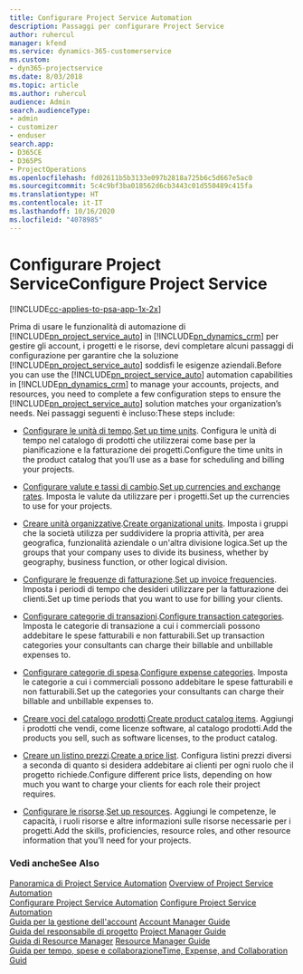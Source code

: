 ```yaml
---
title: Configurare Project Service Automation
description: Passaggi per configurare Project Service
author: ruhercul
manager: kfend
ms.service: dynamics-365-customerservice
ms.custom:
- dyn365-projectservice
ms.date: 8/03/2018
ms.topic: article
ms.author: ruhercul
audience: Admin
search.audienceType:
- admin
- customizer
- enduser
search.app:
- D365CE
- D365PS
- ProjectOperations
ms.openlocfilehash: fd02611b5b3133e097b2818a725b6c5d667e5ac0
ms.sourcegitcommit: 5c4c9bf3ba018562d6cb3443c01d550489c415fa
ms.translationtype: HT
ms.contentlocale: it-IT
ms.lasthandoff: 10/16/2020
ms.locfileid: "4078985"
---
```

# <a name="configure-project-service"></a><span data-ttu-id="8d86e-103">Configurare Project Service</span><span class="sxs-lookup"><span data-stu-id="8d86e-103">Configure Project Service</span></span>

[!INCLUDE[cc-applies-to-psa-app-1x-2x](../includes/cc-applies-to-psa-app-1x-2x.md)]

<span data-ttu-id="8d86e-104">Prima di usare le funzionalità di automazione di [!INCLUDE[pn_project_service_auto](../includes/pn-project-service-auto.md)] in [!INCLUDE[pn_dynamics_crm](../includes/pn-dynamics-crm.md)] per gestire gli account, i progetti e le risorse, devi completare alcuni passaggi di configurazione per garantire che la soluzione [!INCLUDE[pn_project_service_auto](../includes/pn-project-service-auto.md)] soddisfi le esigenze aziendali.</span><span class="sxs-lookup"><span data-stu-id="8d86e-104">Before you can use the [!INCLUDE[pn_project_service_auto](../includes/pn-project-service-auto.md)] automation capabilities in [!INCLUDE[pn_dynamics_crm](../includes/pn-dynamics-crm.md)] to manage your accounts, projects, and resources, you need to complete a few configuration steps to ensure the [!INCLUDE[pn_project_service_auto](../includes/pn-project-service-auto.md)] solution matches your organization’s needs.</span></span> <span data-ttu-id="8d86e-105">Nei passaggi seguenti è incluso:</span><span class="sxs-lookup"><span data-stu-id="8d86e-105">These steps include:</span></span>  
  
-   <span data-ttu-id="8d86e-106">[Configurare le unità di tempo](../psa/set-up-time-units.md).</span><span class="sxs-lookup"><span data-stu-id="8d86e-106">[Set up time units](../psa/set-up-time-units.md).</span></span> <span data-ttu-id="8d86e-107">Configura le unità di tempo nel catalogo di prodotti che utilizzerai come base per la pianificazione e la fatturazione dei progetti.</span><span class="sxs-lookup"><span data-stu-id="8d86e-107">Configure the time units in the product catalog that you’ll use as a base for scheduling and billing your projects.</span></span>  
  
-   <span data-ttu-id="8d86e-108">[Configurare valute e tassi di cambio](../psa/set-up-currencies-exchange-rates.md).</span><span class="sxs-lookup"><span data-stu-id="8d86e-108">[Set up currencies and exchange rates](../psa/set-up-currencies-exchange-rates.md).</span></span> <span data-ttu-id="8d86e-109">Imposta le valute da utilizzare per i progetti.</span><span class="sxs-lookup"><span data-stu-id="8d86e-109">Set up the currencies to use for your projects.</span></span>  
  
-   <span data-ttu-id="8d86e-110">[Creare unità organizzative](../psa/create-organizational-units.md).</span><span class="sxs-lookup"><span data-stu-id="8d86e-110">[Create organizational units](../psa/create-organizational-units.md).</span></span> <span data-ttu-id="8d86e-111">Imposta i gruppi che la società utilizza per suddividere la propria attività, per area geografica, funzionalità aziendale o un'altra divisione logica.</span><span class="sxs-lookup"><span data-stu-id="8d86e-111">Set up the groups that your company uses to divide its business, whether by geography, business function, or other logical division.</span></span>  
  
-   <span data-ttu-id="8d86e-112">[Configurare le frequenze di fatturazione](../psa/set-up-invoice-frequencies.md).</span><span class="sxs-lookup"><span data-stu-id="8d86e-112">[Set up invoice frequencies](../psa/set-up-invoice-frequencies.md).</span></span> <span data-ttu-id="8d86e-113">Imposta i periodi di tempo che desideri utilizzare per la fatturazione dei clienti.</span><span class="sxs-lookup"><span data-stu-id="8d86e-113">Set up time periods that you want to use for billing your clients.</span></span>  
  
-   <span data-ttu-id="8d86e-114">[Configurare categorie di transazioni](../psa/configure-transaction-categories.md).</span><span class="sxs-lookup"><span data-stu-id="8d86e-114">[Configure transaction categories](../psa/configure-transaction-categories.md).</span></span> <span data-ttu-id="8d86e-115">Imposta le categorie di transazione a cui i commerciali possono addebitare le spese fatturabili e non fatturabili.</span><span class="sxs-lookup"><span data-stu-id="8d86e-115">Set up transaction categories your consultants can charge their billable and unbillable expenses to.</span></span>  
  
-   <span data-ttu-id="8d86e-116">[Configurare categorie di spesa](../psa/configure-expense-categories.md).</span><span class="sxs-lookup"><span data-stu-id="8d86e-116">[Configure expense categories](../psa/configure-expense-categories.md).</span></span> <span data-ttu-id="8d86e-117">Imposta le categorie a cui i commerciali possono addebitare le spese fatturabili e non fatturabili.</span><span class="sxs-lookup"><span data-stu-id="8d86e-117">Set up the categories your consultants can charge their billable and unbillable expenses to.</span></span>  
  
-   <span data-ttu-id="8d86e-118">[Creare voci del catalogo prodotti](../psa/create-product-catalog-items.md).</span><span class="sxs-lookup"><span data-stu-id="8d86e-118">[Create product catalog items](../psa/create-product-catalog-items.md).</span></span> <span data-ttu-id="8d86e-119">Aggiungi i prodotti che vendi, come licenze software, al catalogo prodotti.</span><span class="sxs-lookup"><span data-stu-id="8d86e-119">Add the products you sell, such as software licenses, to the product catalog.</span></span>  
  
-   <span data-ttu-id="8d86e-120">[Creare un listino prezzi](../psa/create-price-list.md).</span><span class="sxs-lookup"><span data-stu-id="8d86e-120">[Create a price list](../psa/create-price-list.md).</span></span> <span data-ttu-id="8d86e-121">Configura listini prezzi diversi a seconda di quanto si desidera addebitare ai clienti per ogni ruolo che il progetto richiede.</span><span class="sxs-lookup"><span data-stu-id="8d86e-121">Configure different price lists, depending on how much you want to charge your clients for each role their project requires.</span></span>  
  
-   <span data-ttu-id="8d86e-122">[Configurare le risorse](../psa/set-up-resources.md).</span><span class="sxs-lookup"><span data-stu-id="8d86e-122">[Set up resources](../psa/set-up-resources.md).</span></span> <span data-ttu-id="8d86e-123">Aggiungi le competenze, le capacità, i ruoli risorse e altre informazioni sulle risorse necessarie per i progetti.</span><span class="sxs-lookup"><span data-stu-id="8d86e-123">Add the skills, proficiencies, resource roles, and other resource information that you’ll need for your projects.</span></span>  
  
### <a name="see-also"></a><span data-ttu-id="8d86e-124">Vedi anche</span><span class="sxs-lookup"><span data-stu-id="8d86e-124">See Also</span></span>  
 <span data-ttu-id="8d86e-125">[Panoramica di Project Service Automation](../psa/overview.md) </span><span class="sxs-lookup"><span data-stu-id="8d86e-125">[Overview of Project Service Automation](../psa/overview.md) </span></span>  
 <span data-ttu-id="8d86e-126">[Configurare Project Service Automation](../psa/configure.md) </span><span class="sxs-lookup"><span data-stu-id="8d86e-126">[Configure Project Service Automation](../psa/configure.md) </span></span>  
 <span data-ttu-id="8d86e-127">[Guida per la gestione dell'account](../psa/account-manager-guide.md) </span><span class="sxs-lookup"><span data-stu-id="8d86e-127">[Account Manager Guide](../psa/account-manager-guide.md) </span></span>  
 <span data-ttu-id="8d86e-128">[Guida del responsabile di progetto](../psa/project-manager-guide.md) </span><span class="sxs-lookup"><span data-stu-id="8d86e-128">[Project Manager Guide](../psa/project-manager-guide.md) </span></span>  
 <span data-ttu-id="8d86e-129">[Guida di Resource Manager](../psa/resource-manager-guide.md) </span><span class="sxs-lookup"><span data-stu-id="8d86e-129">[Resource Manager Guide](../psa/resource-manager-guide.md) </span></span>  
 [<span data-ttu-id="8d86e-130">Guida per tempo, spese e collaborazione</span><span class="sxs-lookup"><span data-stu-id="8d86e-130">Time, Expense, and Collaboration Guid</span></span>](../psa/time-expense-collaboration-guide.md)
